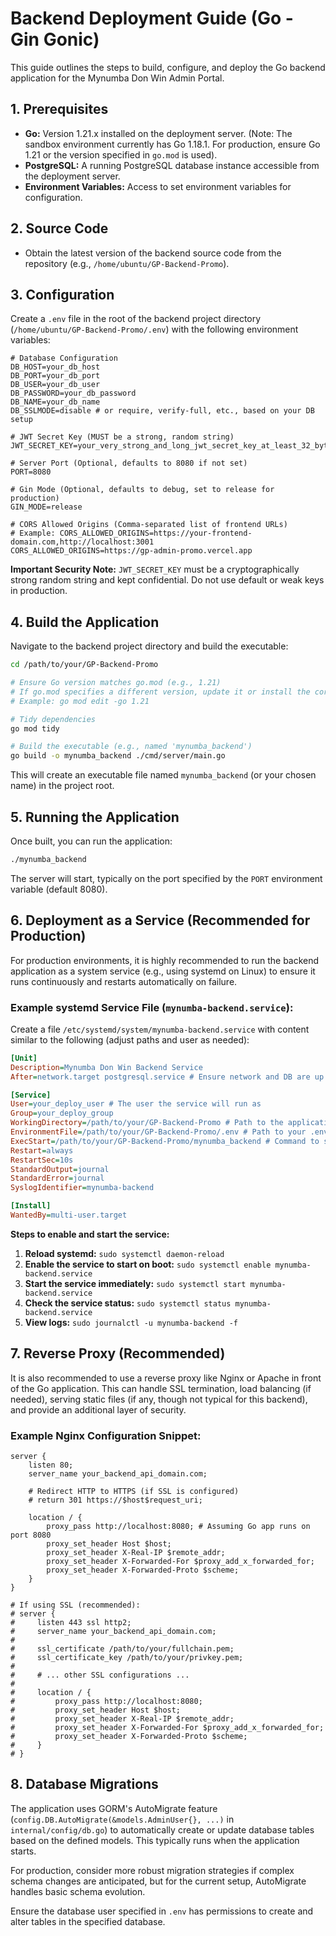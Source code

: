 # Backend Deployment Guide (Go - Gin Gonic)

This guide outlines the steps to build, configure, and deploy the Go backend application for the Mynumba Don Win Admin Portal.

## 1. Prerequisites

*   **Go:** Version 1.21.x installed on the deployment server. (Note: The sandbox environment currently has Go 1.18.1. For production, ensure Go 1.21 or the version specified in `go.mod` is used).
*   **PostgreSQL:** A running PostgreSQL database instance accessible from the deployment server.
*   **Environment Variables:** Access to set environment variables for configuration.

## 2. Source Code

*   Obtain the latest version of the backend source code from the repository (e.g., `/home/ubuntu/GP-Backend-Promo`).

## 3. Configuration

Create a `.env` file in the root of the backend project directory (`/home/ubuntu/GP-Backend-Promo/.env`) with the following environment variables:

```env
# Database Configuration
DB_HOST=your_db_host
DB_PORT=your_db_port
DB_USER=your_db_user
DB_PASSWORD=your_db_password
DB_NAME=your_db_name
DB_SSLMODE=disable # or require, verify-full, etc., based on your DB setup

# JWT Secret Key (MUST be a strong, random string)
JWT_SECRET_KEY=your_very_strong_and_long_jwt_secret_key_at_least_32_bytes

# Server Port (Optional, defaults to 8080 if not set)
PORT=8080

# Gin Mode (Optional, defaults to debug, set to release for production)
GIN_MODE=release

# CORS Allowed Origins (Comma-separated list of frontend URLs)
# Example: CORS_ALLOWED_ORIGINS=https://your-frontend-domain.com,http://localhost:3001
CORS_ALLOWED_ORIGINS=https://gp-admin-promo.vercel.app
```

**Important Security Note:** `JWT_SECRET_KEY` must be a cryptographically strong random string and kept confidential. Do not use default or weak keys in production.

## 4. Build the Application

Navigate to the backend project directory and build the executable:

```bash
cd /path/to/your/GP-Backend-Promo

# Ensure Go version matches go.mod (e.g., 1.21)
# If go.mod specifies a different version, update it or install the correct Go version.
# Example: go mod edit -go 1.21

# Tidy dependencies
go mod tidy

# Build the executable (e.g., named 'mynumba_backend')
go build -o mynumba_backend ./cmd/server/main.go
```

This will create an executable file named `mynumba_backend` (or your chosen name) in the project root.

## 5. Running the Application

Once built, you can run the application:

```bash
./mynumba_backend
```

The server will start, typically on the port specified by the `PORT` environment variable (default 8080).

## 6. Deployment as a Service (Recommended for Production)

For production environments, it is highly recommended to run the backend application as a system service (e.g., using systemd on Linux) to ensure it runs continuously and restarts automatically on failure.

### Example systemd Service File (`mynumba-backend.service`):

Create a file `/etc/systemd/system/mynumba-backend.service` with content similar to the following (adjust paths and user as needed):

```ini
[Unit]
Description=Mynumba Don Win Backend Service
After=network.target postgresql.service # Ensure network and DB are up

[Service]
User=your_deploy_user # The user the service will run as
Group=your_deploy_group
WorkingDirectory=/path/to/your/GP-Backend-Promo # Path to the application
EnvironmentFile=/path/to/your/GP-Backend-Promo/.env # Path to your .env file
ExecStart=/path/to/your/GP-Backend-Promo/mynumba_backend # Command to start the application
Restart=always
RestartSec=10s
StandardOutput=journal
StandardError=journal
SyslogIdentifier=mynumba-backend

[Install]
WantedBy=multi-user.target
```

**Steps to enable and start the service:**

1.  **Reload systemd:** `sudo systemctl daemon-reload`
2.  **Enable the service to start on boot:** `sudo systemctl enable mynumba-backend.service`
3.  **Start the service immediately:** `sudo systemctl start mynumba-backend.service`
4.  **Check the service status:** `sudo systemctl status mynumba-backend.service`
5.  **View logs:** `sudo journalctl -u mynumba-backend -f`

## 7. Reverse Proxy (Recommended)

It is also recommended to use a reverse proxy like Nginx or Apache in front of the Go application. This can handle SSL termination, load balancing (if needed), serving static files (if any, though not typical for this backend), and provide an additional layer of security.

### Example Nginx Configuration Snippet:

```nginx
server {
    listen 80;
    server_name your_backend_api_domain.com;

    # Redirect HTTP to HTTPS (if SSL is configured)
    # return 301 https://$host$request_uri;

    location / {
        proxy_pass http://localhost:8080; # Assuming Go app runs on port 8080
        proxy_set_header Host $host;
        proxy_set_header X-Real-IP $remote_addr;
        proxy_set_header X-Forwarded-For $proxy_add_x_forwarded_for;
        proxy_set_header X-Forwarded-Proto $scheme;
    }
}

# If using SSL (recommended):
# server {
#     listen 443 ssl http2;
#     server_name your_backend_api_domain.com;
# 
#     ssl_certificate /path/to/your/fullchain.pem;
#     ssl_certificate_key /path/to/your/privkey.pem;
# 
#     # ... other SSL configurations ...
# 
#     location / {
#         proxy_pass http://localhost:8080;
#         proxy_set_header Host $host;
#         proxy_set_header X-Real-IP $remote_addr;
#         proxy_set_header X-Forwarded-For $proxy_add_x_forwarded_for;
#         proxy_set_header X-Forwarded-Proto $scheme;
#     }
# }
```

## 8. Database Migrations

The application uses GORM's AutoMigrate feature (`config.DB.AutoMigrate(&models.AdminUser{}, ...)` in `internal/config/db.go`) to automatically create or update database tables based on the defined models. This typically runs when the application starts.

For production, consider more robust migration strategies if complex schema changes are anticipated, but for the current setup, AutoMigrate handles basic schema evolution.

Ensure the database user specified in `.env` has permissions to create and alter tables in the specified database.

